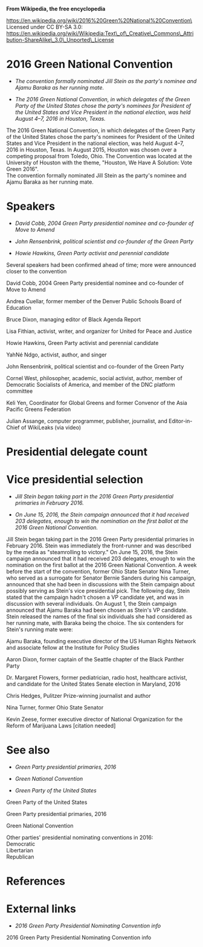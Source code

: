 **From Wikipedia, the free encyclopedia**

https://en.wikipedia.org/wiki/2016%20Green%20National%20Convention\
Licensed under CC BY-SA 3.0:\
https://en.wikipedia.org/wiki/Wikipedia:Text\_of\_Creative\_Commons\_Attribution-ShareAlike\_3.0\_Unported\_License

2016 Green National Convention
==============================

-   *The convention formally nominated Jill Stein as the party's nominee
    and Ajamu Baraka as her running mate.*

-   *The 2016 Green National Convention, in which delegates of the Green
    Party of the United States chose the party's nominees for President
    of the United States and Vice President in the national election,
    was held August 4–7, 2016 in Houston, Texas.*

The 2016 Green National Convention, in which delegates of the Green
Party of the United States chose the party's nominees for President of
the United States and Vice President in the national election, was held
August 4–7, 2016 in Houston, Texas. In August 2015, Houston was chosen
over a competing proposal from Toledo, Ohio. The Convention was located
at the University of Houston with the theme, "Houston, We Have A
Solution: Vote Green 2016".\
The convention formally nominated Jill Stein as the party's nominee and
Ajamu Baraka as her running mate.

Speakers
========

-   *David Cobb, 2004 Green Party presidential nominee and co-founder of
    Move to Amend*

-   *John Rensenbrink, political scientist and co-founder of the Green
    Party*

-   *Howie Hawkins, Green Party activist and perennial candidate*

Several speakers had been confirmed ahead of time; more were announced
closer to the convention

David Cobb, 2004 Green Party presidential nominee and co-founder of Move
to Amend

Andrea Cuellar, former member of the Denver Public Schools Board of
Education

Bruce Dixon, managing editor of Black Agenda Report

Lisa Fithian, activist, writer, and organizer for United for Peace and
Justice

Howie Hawkins, Green Party activist and perennial candidate

YahNé Ndgo, activist, author, and singer

John Rensenbrink, political scientist and co-founder of the Green Party

Cornel West, philosopher, academic, social activist, author, member of
Democratic Socialists of America, and member of the DNC platform
committee

Keli Yen, Coordinator for Global Greens and former Convenor of the Asia
Pacific Greens Federation

Julian Assange, computer programmer, publisher, journalist, and
Editor-in-Chief of WikiLeaks (via video)

Presidential delegate count
===========================

Vice presidential selection
===========================

-   *Jill Stein began taking part in the 2016 Green Party presidential
    primaries in February 2016.*

-   *On June 15, 2016, the Stein campaign announced that it had received
    203 delegates, enough to win the nomination on the first ballot at
    the 2016 Green National Convention.*

Jill Stein began taking part in the 2016 Green Party presidential
primaries in February 2016. Stein was immediately the front-runner and
was described by the media as "steamrolling to victory." On June 15,
2016, the Stein campaign announced that it had received 203 delegates,
enough to win the nomination on the first ballot at the 2016 Green
National Convention. A week before the start of the convention, former
Ohio State Senator Nina Turner, who served as a surrogate for Senator
Bernie Sanders during his campaign, announced that she had been in
discussions with the Stein campaign about possibly serving as Stein's
vice presidential pick. The following day, Stein stated that the
campaign hadn't chosen a VP candidate yet, and was in discussion with
several individuals. On August 1, the Stein campaign announced that
Ajamu Baraka had been chosen as Stein's VP candidate. Stein released the
names of the final six individuals she had considered as her running
mate, with Baraka being the choice. The six contenders for Stein's
running mate were:

Ajamu Baraka, founding executive director of the US Human Rights Network
and associate fellow at the Institute for Policy Studies

Aaron Dixon, former captain of the Seattle chapter of the Black Panther
Party

Dr. Margaret Flowers, former pediatrician, radio host, healthcare
activist, and candidate for the United States Senate election in
Maryland, 2016

Chris Hedges, Pulitzer Prize-winning journalist and author

Nina Turner, former Ohio State Senator

Kevin Zeese, former executive director of National Organization for the
Reform of Marijuana Laws \[citation needed\]

See also
========

-   *Green Party presidential primaries, 2016*

-   *Green National Convention*

-   *Green Party of the United States*

Green Party of the United States

Green Party presidential primaries, 2016

Green National Convention

Other parties' presidential nominating conventions in 2016:\
Democratic\
Libertarian\
Republican

References
==========

External links
==============

-   *2016 Green Party Presidential Nominating Convention info*

2016 Green Party Presidential Nominating Convention info
